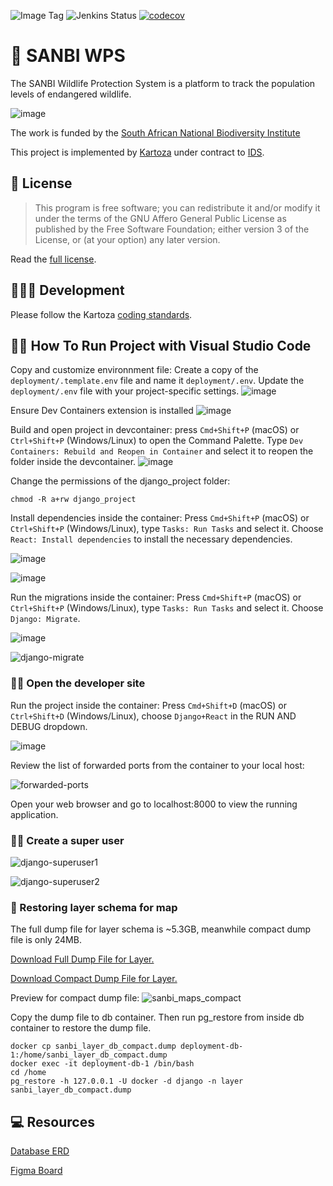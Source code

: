 ![Image Tag](https://img.shields.io/badge/Staging%20Image%20Tag:-0.0.1--015b57a--sta-blue.svg)
![Jenkins Status](https://img.shields.io/badge/Staging%20Jenkins%20Build%20Status:-SUCCESS-green.svg)
[![codecov](https://codecov.io/gh/kartoza/sawps/branch/main/graph/badge.svg)](https://codecov.io/gh/kartoza/sawps/)


# 🦏 SANBI WPS

The SANBI Wildlife Protection System is a platform to track the population levels of endangered wildlife.

![image](https://github.com/kartoza/sawps/assets/178003/09311bc9-6862-4fc1-a526-1ec998d994b4)

The work is funded by the [South African National Biodiversity Institute](https://www.sanbi.org/)


This project is implemented by [Kartoza](https://kartoza.com/) under contract to [IDS](https://ids-cc.co.za/).

## 📒 License

> This program is free software; you can redistribute it and/or modify
> it under the terms of the GNU Affero General Public License as published by
> the Free Software Foundation; either version 3 of the License, or
> (at your option) any later version.

Read the [full license](LICENSE).

## 🧑🏽‍💻 Development

Please follow the Kartoza [coding standards](https://kartoza.github.io/TheKartozaHandbook/development/conventions/coding_standards/#compliance).


## 🏃‍♂️ How To Run Project with Visual Studio Code

Copy and customize environnment file: Create a copy of the ```deployment/.template.env``` file and name it ```deployment/.env```. Update the ```deployment/.env``` file with your project-specific settings.
![image](https://user-images.githubusercontent.com/178003/231014472-c77f7a00-1a1d-43d0-8c06-ef9634f2ccc7.png)


Ensure Dev Containers extension is installed
![image](https://user-images.githubusercontent.com/178003/231014270-65212ed8-6d78-4966-9c2b-f9ebe82f9025.png)

Build and open project in devcontainer: press ```Cmd+Shift+P``` (macOS) or ```Ctrl+Shift+P``` (Windows/Linux) to open the Command Palette. Type ```Dev Containers: Rebuild and Reopen in Container``` and select it to reopen the folder inside the devcontainer.
![image](https://user-images.githubusercontent.com/178003/231014643-3e4e9e56-1d03-4e15-9015-9f85a2a715a2.png)

Change the permissions of the django_project folder:

```
chmod -R a+rw django_project
```

Install dependencies inside the container: Press ```Cmd+Shift+P``` (macOS) or ```Ctrl+Shift+P``` (Windows/Linux), type ```Tasks: Run Tasks``` and select it. Choose ```React: Install dependencies``` to install the necessary dependencies.

![image](https://user-images.githubusercontent.com/178003/231015768-39803d00-95dc-42c7-a08f-ab58ac09fa58.png)

![image](https://user-images.githubusercontent.com/178003/231016195-5d78356b-e802-40f6-aa33-82404b65925d.png)


Run the migrations inside the container: Press ```Cmd+Shift+P``` (macOS) or ```Ctrl+Shift+P``` (Windows/Linux), type ```Tasks: Run Tasks``` and select it. Choose ```Django: Migrate```.

![image](https://user-images.githubusercontent.com/178003/231015768-39803d00-95dc-42c7-a08f-ab58ac09fa58.png)

![django-migrate](https://github.com/timlinux/sawps/assets/178003/7ae66c26-2323-4664-9ead-b6c27dd5ad31)

### 👩‍💻 Open the developer site

Run the project inside the container: Press ```Cmd+Shift+D``` (macOS) or ```Ctrl+Shift+D``` (Windows/Linux), choose ```Django+React``` in the RUN AND DEBUG dropdown.

![image](https://user-images.githubusercontent.com/178003/231016537-cda1d85f-5123-45ef-8f51-c12e90e1d0c9.png)


Review the list of forwarded ports from the container to your local host:

![forwarded-ports](https://github.com/timlinux/sawps/assets/178003/23a38e37-5e27-482a-8dba-07798b0a8e40)


Open your web browser and go to localhost:8000 to view the running application.

### 👩‍🏭 Create a super user

![django-superuser1](https://github.com/timlinux/sawps/assets/178003/a7cfc797-5738-4de8-bdaa-deffce905c53)


![django-superuser2](https://github.com/timlinux/sawps/assets/178003/35f9f06e-79c3-405d-b7ce-b82a35ff28ac)

### 💽 Restoring layer schema for map

The full dump file for layer schema is ~5.3GB, meanwhile compact dump file is only 24MB.

[Download Full Dump File for Layer.](https://drive.google.com/file/d/1-6y5tuMNc2sQ1G3qjyntL4PDV6ubCnbc/view?usp=sharing)

[Download Compact Dump File for Layer.](https://drive.google.com/file/d/1Q0WhUP74MCoC_JcD4qMK1Egs575xrhqQ/view?usp=sharing)

Preview for compact dump file:
![sanbi_maps_compact](https://github.com/danangmassandy/sawps/assets/5819076/7bac8cef-142a-4512-a7d2-93c189abc0f1)

Copy the dump file to db container. Then run pg_restore from inside db container to restore the dump file.

```
docker cp sanbi_layer_db_compact.dump deployment-db-1:/home/sanbi_layer_db_compact.dump
docker exec -it deployment-db-1 /bin/bash
cd /home
pg_restore -h 127.0.0.1 -U docker -d django -n layer sanbi_layer_db_compact.dump
```


## 💻 Resources

[Database ERD](https://drive.google.com/file/d/1O92w2zwbKm_SARXnXIljHbX-rQPmFiXM/view?usp=sharing)

[Figma Board](https://www.figma.com/file/T6JEAAXTWzA9OIfAQe3iW7/SANBI?node-id=6-2&t=4T7COmsnfif2Nwwn-0)

